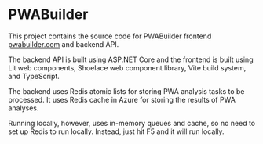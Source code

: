 # PWABuilder

This project contains the source code for PWABuilder frontend [pwabuilder.com](https://www.pwabuilder.com) and backend API. 

The backend API is built using ASP.NET Core and the frontend is built using Lit web components, Shoelace web component library, Vite build system, and TypeScript.

The backend uses Redis atomic lists for storing PWA analysis tasks to be processed. It uses Redis cache in Azure for storing the results of PWA analyses.

Running locally, however, uses in-memory queues and cache, so no need to set up Redis to run locally. Instead, just hit F5 and it will run locally.